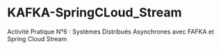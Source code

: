# KAFKA-SpringCLoud_Stream
Activité Pratique N°6 : Systèmes Distribués Asynchrones avec FAFKA  et Spring Cloud Stream
